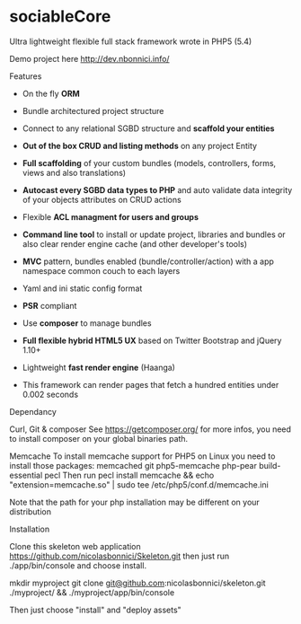 sociableCore
============

Ultra lightweight flexible full stack framework wrote in PHP5 (5.4)

Demo project here http://dev.nbonnici.info/

Features

* On the fly <strong>ORM</strong>

* Bundle architectured project structure

* Connect to any relational SGBD structure and <strong>scaffold your entities</strong>

* <strong>Out of the box CRUD and listing methods</strong> on any project Entity

* <strong>Full scaffolding</strong> of your custom bundles (models, controllers, forms, views and also translations)

* <strong>Autocast every SGBD data types to PHP</strong> and auto validate data integrity of your objects
    attributes on CRUD actions
    
* Flexible <strong>ACL managment for users and groups</strong>

* <strong>Command line tool</strong> to install or update project, libraries and bundles or also clear render
    engine cache (and other developer's tools)
    
* <strong>MVC</strong> pattern, bundles enabled (bundle/controller/action) with a app namespace common couch to each layers

* Yaml and ini static config format

* <strong>PSR</strong> compliant

* Use <strong>composer</strong> to manage bundles

* <strong>Full flexible hybrid HTML5 UX</strong> based on Twitter Bootstrap and jQuery 1.10+

* Lightweight <strong>fast render engine</strong> (Haanga)

* This framework can render pages that fetch a hundred entities under 0.002 seconds

Dependancy

Curl, Git & composer See https://getcomposer.org/ for more infos, you need to install composer on your global binaries path.

Memcache
To install memcache support for PHP5 on Linux you need to install those packages: memcached git php5-memcache php-pear build-essential pecl Then run pecl install memcache && echo "extension=memcache.so" | sudo tee /etc/php5/conf.d/memcache.ini

Note that the path for your php installation may be different on your distribution


Installation

Clone this skeleton web application https://github.com/nicolasbonnici/Skeleton.git then just run ./app/bin/console and choose install.

mkdir myproject
git clone git@github.com:nicolasbonnici/skeleton.git ./myproject/ && ./myproject/app/bin/console

Then just choose "install" and "deploy assets" 
